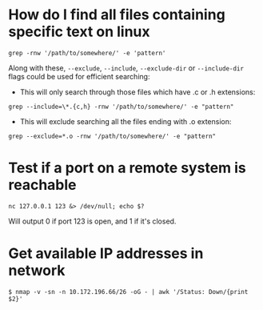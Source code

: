 # How do I find all files containing specific text on linux

```
grep -rnw '/path/to/somewhere/' -e 'pattern'
```

Along with these, `--exclude`, `--include`, `--exclude-dir` or `--include-dir` flags could be used for efficient searching:

 - This will only search through those files which have .c or .h extensions:

```
grep --include=\*.{c,h} -rnw '/path/to/somewhere/' -e "pattern"
```

 - This will exclude searching all the files ending with .o extension:

```
grep --exclude=*.o -rnw '/path/to/somewhere/' -e "pattern"
```

# Test if a port on a remote system is reachable 

```
nc 127.0.0.1 123 &> /dev/null; echo $?
```

Will output 0 if port 123 is open, and 1 if it's closed.

# Get available IP addresses in network

```
$ nmap -v -sn -n 10.172.196.66/26 -oG - | awk '/Status: Down/{print $2}'
```
